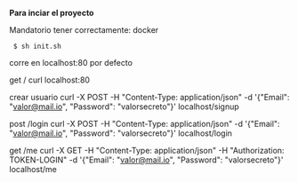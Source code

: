 **Para inciar el proyecto**

Mandatorio tener correctamente: docker

<code> $ sh init.sh </code>

corre en localhost:80 por defecto

get /
curl localhost:80

crear usuario
curl -X POST -H "Content-Type: application/json" -d '{"Email": "valor@mail.io", "Password": "valorsecreto"}' localhost/signup

post /login
curl -X POST -H "Content-Type: application/json" -d '{"Email": "valor@mail.io", "Password": "valorsecreto"}' localhost/login

get /me
curl -X GET -H "Content-Type: application/json" -H "Authorization: TOKEN-LOGIN" -d '{"Email": "valor@mail.io", "Password": "valorsecreto"}' localhost/me